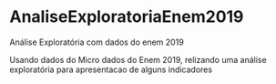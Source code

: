 # AnaliseExploratoriaEnem2019
Análise Exploratória com dados do enem 2019

Usando dados do Micro dados do Enem 2019, relizando uma análise exploratória para apresentacao de alguns indicadores
